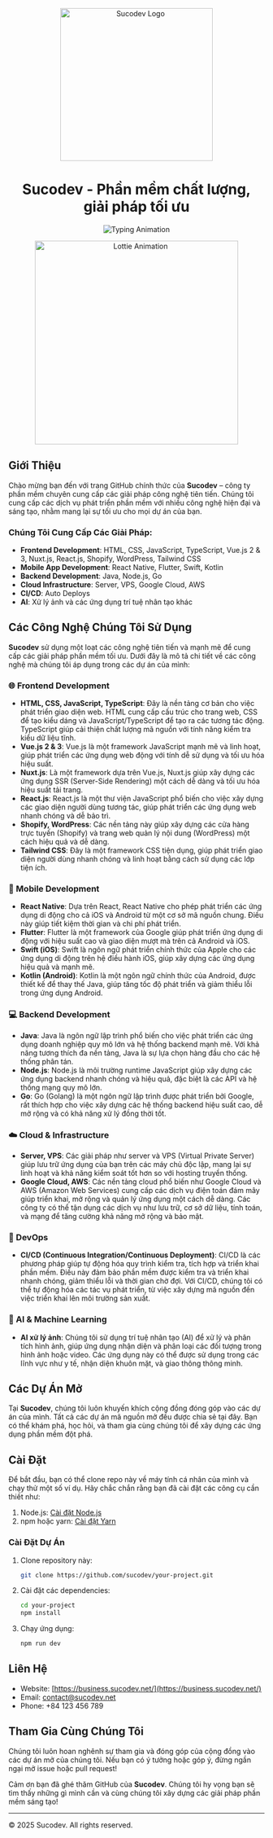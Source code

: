 <p align="center"> <img src="https://business.sucodev.net/_nuxt/img/FooterLogo.a9c1783.png" alt="Sucodev Logo" width="300"/> </p><h1 align="center">Sucodev - Phần mềm chất lượng, giải pháp tối ưu</h1><p align="center"> <img src="https://readme-typing-svg.demolab.com?font=Fira+Code&size=25&duration=3000&pause=1000&color=00FF00&center=true&vCenter=true&width=600&lines=Chào+mừng+bạn+đến+với+Sucodev!;Innovating+the+Future%2C+One+Line+of+Code+at+a+Time" alt="Typing Animation" /> </p><p align="center"> <img src="https://assets10.lottiefiles.com/packages/lf20_abc123.json" alt="Lottie Animation" width="400"/> </p>

## Giới Thiệu

Chào mừng bạn đến với trang GitHub chính thức của **Sucodev** – công ty phần mềm chuyên cung cấp các giải pháp công nghệ tiên tiến. Chúng tôi cung cấp
các dịch vụ phát triển phần mềm với nhiều công nghệ hiện đại và sáng tạo, nhằm mang lại sự tối ưu cho mọi dự án của bạn.

### Chúng Tôi Cung Cấp Các Giải Pháp:

-   **Frontend Development**: HTML, CSS, JavaScript, TypeScript, Vue.js 2 & 3, Nuxt.js, React.js, Shopify, WordPress, Tailwind CSS
-   **Mobile App Development**: React Native, Flutter, Swift, Kotlin
-   **Backend Development**: Java, Node.js, Go
-   **Cloud Infrastructure**: Server, VPS, Google Cloud, AWS
-   **CI/CD**: Auto Deploys
-   **AI**: Xử lý ảnh và các ứng dụng trí tuệ nhân tạo khác

## Các Công Nghệ Chúng Tôi Sử Dụng

**Sucodev** sử dụng một loạt các công nghệ tiên tiến và mạnh mẽ để cung cấp các giải pháp phần mềm tối ưu. Dưới đây là mô tả chi tiết về các công nghệ
mà chúng tôi áp dụng trong các dự án của mình:

### 🌐 Frontend Development

-   **HTML, CSS, JavaScript, TypeScript**: Đây là nền tảng cơ bản cho việc phát triển giao diện web. HTML cung cấp cấu trúc cho trang web, CSS để tạo
    kiểu dáng và JavaScript/TypeScript để tạo ra các tương tác động. TypeScript giúp cải thiện chất lượng mã nguồn với tính năng kiểm tra kiểu dữ liệu
    tĩnh.
-   **Vue.js 2 & 3**: Vue.js là một framework JavaScript mạnh mẽ và linh hoạt, giúp phát triển các ứng dụng web động với tính dễ sử dụng và tối ưu hóa
    hiệu suất.
-   **Nuxt.js**: Là một framework dựa trên Vue.js, Nuxt.js giúp xây dựng các ứng dụng SSR (Server-Side Rendering) một cách dễ dàng và tối ưu hóa hiệu
    suất tải trang.
-   **React.js**: React.js là một thư viện JavaScript phổ biến cho việc xây dựng các giao diện người dùng tương tác, giúp phát triển các ứng dụng web
    nhanh chóng và dễ bảo trì.
-   **Shopify, WordPress**: Các nền tảng này giúp xây dựng các cửa hàng trực tuyến (Shopify) và trang web quản lý nội dung (WordPress) một cách hiệu
    quả và dễ dàng.
-   **Tailwind CSS**: Đây là một framework CSS tiện dụng, giúp phát triển giao diện người dùng nhanh chóng và linh hoạt bằng cách sử dụng các lớp tiện
    ích.

### 📱 Mobile Development

-   **React Native**: Dựa trên React, React Native cho phép phát triển các ứng dụng di động cho cả iOS và Android từ một cơ sở mã nguồn chung. Điều
    này giúp tiết kiệm thời gian và chi phí phát triển.
-   **Flutter**: Flutter là một framework của Google giúp phát triển ứng dụng di động với hiệu suất cao và giao diện mượt mà trên cả Android và iOS.
-   **Swift (iOS)**: Swift là ngôn ngữ phát triển chính thức của Apple cho các ứng dụng di động trên hệ điều hành iOS, giúp xây dựng các ứng dụng hiệu
    quả và mạnh mẽ.
-   **Kotlin (Android)**: Kotlin là một ngôn ngữ chính thức của Android, được thiết kế để thay thế Java, giúp tăng tốc độ phát triển và giảm thiểu lỗi
    trong ứng dụng Android.

### 💻 Backend Development

-   **Java**: Java là ngôn ngữ lập trình phổ biến cho việc phát triển các ứng dụng doanh nghiệp quy mô lớn và hệ thống backend mạnh mẽ. Với khả năng
    tương thích đa nền tảng, Java là sự lựa chọn hàng đầu cho các hệ thống phân tán.
-   **Node.js**: Node.js là môi trường runtime JavaScript giúp xây dựng các ứng dụng backend nhanh chóng và hiệu quả, đặc biệt là các API và hệ thống
    mạng quy mô lớn.
-   **Go**: Go (Golang) là một ngôn ngữ lập trình được phát triển bởi Google, rất thích hợp cho việc xây dựng các hệ thống backend hiệu suất cao, dễ
    mở rộng và có khả năng xử lý đồng thời tốt.

### ☁️ Cloud & Infrastructure

-   **Server, VPS**: Các giải pháp như server và VPS (Virtual Private Server) giúp lưu trữ ứng dụng của bạn trên các máy chủ độc lập, mang lại sự linh
    hoạt và khả năng kiểm soát tốt hơn so với hosting truyền thống.
-   **Google Cloud, AWS**: Các nền tảng cloud phổ biến như Google Cloud và AWS (Amazon Web Services) cung cấp các dịch vụ điện toán đám mây giúp triển
    khai, mở rộng và quản lý ứng dụng một cách dễ dàng. Các công ty có thể tận dụng các dịch vụ như lưu trữ, cơ sở dữ liệu, tính toán, và mạng để tăng
    cường khả năng mở rộng và bảo mật.

### 🚀 DevOps

-   **CI/CD (Continuous Integration/Continuous Deployment)**: CI/CD là các phương pháp giúp tự động hóa quy trình kiểm tra, tích hợp và triển khai
    phần mềm. Điều này đảm bảo phần mềm được kiểm tra và triển khai nhanh chóng, giảm thiểu lỗi và thời gian chờ đợi. Với CI/CD, chúng tôi có thể tự
    động hóa các tác vụ phát triển, từ việc xây dựng mã nguồn đến việc triển khai lên môi trường sản xuất.

### 🤖 AI & Machine Learning

-   **AI xử lý ảnh**: Chúng tôi sử dụng trí tuệ nhân tạo (AI) để xử lý và phân tích hình ảnh, giúp ứng dụng nhận diện và phân loại các đối tượng trong
    hình ảnh hoặc video. Các ứng dụng này có thể được sử dụng trong các lĩnh vực như y tế, nhận diện khuôn mặt, và giao thông thông minh.

## Các Dự Án Mở

Tại **Sucodev**, chúng tôi luôn khuyến khích cộng đồng đóng góp vào các dự án của mình. Tất cả các dự án mã nguồn mở đều được chia sẻ tại đây. Bạn có
thể khám phá, học hỏi, và tham gia cùng chúng tôi để xây dựng các ứng dụng phần mềm đột phá.

## Cài Đặt

Để bắt đầu, bạn có thể clone repo này về máy tính cá nhân của mình và chạy thử một số ví dụ. Hãy chắc chắn rằng bạn đã cài đặt các công cụ cần thiết
như:

1. Node.js: [Cài đặt Node.js](https://nodejs.org/)
2. npm hoặc yarn: [Cài đặt Yarn](https://classic.yarnpkg.com/en/docs/install/)

### Cài Đặt Dự Án

1. Clone repository này:

    ```bash
    git clone https://github.com/sucodev/your-project.git
    ```

2. Cài đặt các dependencies:

    ```bash
    cd your-project
    npm install
    ```

3. Chạy ứng dụng:
    ```bash
    npm run dev
    ```

## Liên Hệ

-   Website: [https://business.sucodev.net/](https://business.sucodev.net/)
-   Email: contact@sucodev.net
-   Phone: +84 123 456 789

## Tham Gia Cùng Chúng Tôi

Chúng tôi luôn hoan nghênh sự tham gia và đóng góp của cộng đồng vào các dự án mở của chúng tôi. Nếu bạn có ý tưởng hoặc góp ý, đừng ngần ngại mở
issue hoặc pull request!

Cảm ơn bạn đã ghé thăm GitHub của **Sucodev**. Chúng tôi hy vọng bạn sẽ tìm thấy những gì mình cần và cùng chúng tôi xây dựng các giải pháp phần mềm
sáng tạo!

---

© 2025 Sucodev. All rights reserved.

